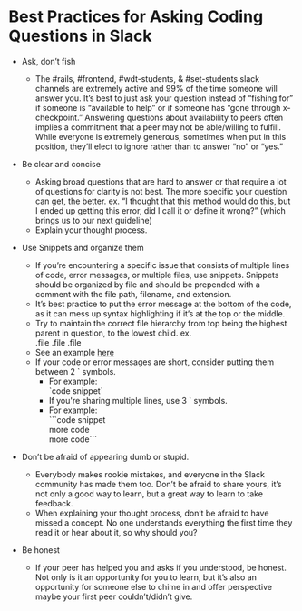 # Best Practices for Asking Coding Questions in Slack

* Ask, don’t fish
	* The #rails, #frontend, #wdt-students, & #set-students slack channels are extremely active and 99% of the time someone will answer you. It’s best to just ask your question instead of “fishing for” if someone is “available to help” or if someone has “gone through x-checkpoint.” Answering questions about availability to peers often implies a commitment that a peer may not be able/willing to fulfill. While everyone is extremely generous, sometimes when put in this position, they’ll elect to ignore rather than to answer “no” or “yes.”

* Be clear and concise
	* Asking broad questions that are hard to answer or that require a lot of questions for clarity is not best. The more specific your question can get, the better. ex. “I thought that this method would do this, but I ended up getting this error, did I call it or define it wrong?” (which brings us to our next guideline)
	* Explain your thought process.

* Use Snippets and organize them
	* If you’re encountering a specific issue that consists of multiple lines of code, error messages, or multiple files, use snippets. Snippets should be organized by file and should be prepended with a comment with the file path, filename, and extension.
	* It’s best practice to put the error message at the bottom of the code, as it can mess up syntax highlighting if it’s at the top or the middle.
	* Try to maintain the correct file hierarchy from top being the highest parent in question, to the lowest child. ex. <main>.file <dependency>.file <dependency of dependency>.file
	* See an example [here](http://i.imgur.com/HGD6ZBZ.png)
	* If your code or error messages are short, consider putting them between 2 \` symbols.<br>
		* For example: <br>
		\`code snippet\` 
		* If you're sharing multiple lines, use 3 \` symbols.<br>
		* For example: <br>
		\`\`\`code snippet<br>
		more code<br>
		more code\`\`\`<br>



* Don’t be afraid of appearing dumb or stupid.
	* Everybody makes rookie mistakes, and everyone in the Slack community has made them too. Don’t be afraid to share yours, it’s not only a good way to learn, but a great way to learn to take feedback.
	* When explaining your thought process, don’t be afraid to have missed a concept. No one understands everything the first time they read it or hear about it, so why should you?

* Be honest
	* If your peer has helped you and asks if you understood, be honest. Not only is it an opportunity for you to learn, but it’s also an opportunity for someone else to chime in and offer perspective maybe your first peer couldn’t/didn’t give.
